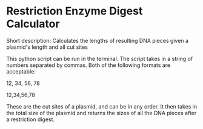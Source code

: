# Restriction Enzyme Digest Calculator
Short description: Calculates the lengths of resulting DNA pieces given a plasmid's length and all cut sites


This python script can be run in the terminal. The script takes in a string of numbers
separated by commas. Both of the following formats are acceptable:

12, 34, 56, 78

12,34,56,78

These are the cut sites of a plasmid, and can be in any order.
It then takes in the total size of the plasmid and returns the sizes of all the DNA pieces
after a restriction digest.
